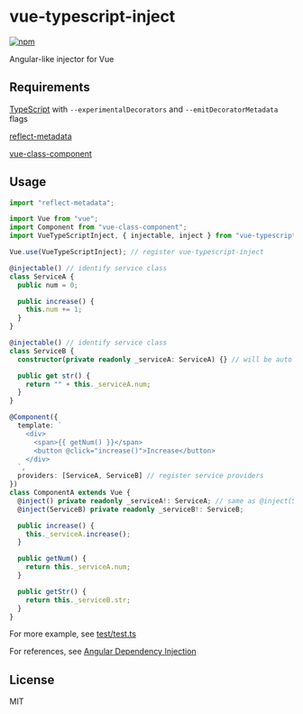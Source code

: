 # vue-typescript-inject

[![npm](https://img.shields.io/npm/v/vue-typescript-inject.svg)](https://www.npmjs.com/package/vue-typescript-inject)

Angular-like injector for Vue

## Requirements

[TypeScript](https://github.com/Microsoft/TypeScript) with `--experimentalDecorators` and `--emitDecoratorMetadata` flags

[reflect-metadata](https://github.com/rbuckton/reflect-metadata)

[vue-class-component](https://github.com/vuejs/vue-class-component)

## Usage

```typescript
import "reflect-metadata";

import Vue from "vue";
import Component from "vue-class-component";
import VueTypeScriptInject, { injectable, inject } from "vue-typescript-inject";

Vue.use(VueTypeScriptInject); // register vue-typescript-inject

@injectable() // identify service class
class ServiceA {
  public num = 0;

  public increase() {
    this.num += 1;
  }
}

@injectable() // identify service class
class ServiceB {
  constructor(private readonly _serviceA: ServiceA) {} // will be auto injected

  public get str() {
    return "" + this._serviceA.num;
  }
}

@Component({
  template: `
    <div>
      <span>{{ getNum() }}</span>
      <button @click="increase()">Increase</button>
    </div>
  `,
  providers: [ServiceA, ServiceB] // register service providers
})
class ComponentA extends Vue {
  @inject() private readonly _serviceA!: ServiceA; // same as @inject(ServiceA)
  @inject(ServiceB) private readonly _serviceB!: ServiceB;

  public increase() {
    this._serviceA.increase();
  }

  public getNum() {
    return this._serviceA.num;
  }

  public getStr() {
    return this._serviceB.str;
  }
}
```

For more example, see [test/test.ts](https://github.com/SpringNyan/vue-typescript-inject/blob/master/test/test.ts)

For references, see [Angular Dependency Injection](https://angular.io/guide/dependency-injection)

## License

MIT
